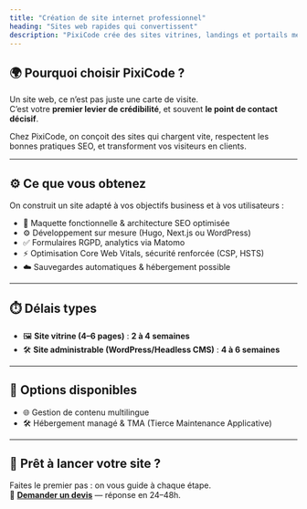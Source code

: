```yaml
---
title: "Création de site internet professionnel"
heading: "Sites web rapides qui convertissent"
description: "PixiCode crée des sites vitrines, landings et portails métier alliant design, performance et SEO pour booster votre présence en ligne."
---
```


## 🌍 Pourquoi choisir PixiCode ?

Un site web, ce n’est pas juste une carte de visite.  
C’est votre **premier levier de crédibilité**, et souvent **le point de contact décisif**.

Chez PixiCode, on conçoit des sites qui chargent vite, respectent les bonnes pratiques SEO, et transforment vos visiteurs en clients.

---

## ⚙️ Ce que vous obtenez

On construit un site adapté à vos objectifs business et à vos utilisateurs :

- 🧩 Maquette fonctionnelle & architecture SEO optimisée
- ⚙️ Développement sur mesure (Hugo, Next.js ou WordPress)
- ✅ Formulaires RGPD, analytics via Matomo
- ⚡ Optimisation Core Web Vitals, sécurité renforcée (CSP, HSTS)
- ☁️ Sauvegardes automatiques & hébergement possible

---

## ⏱️ Délais types

- 🖼️ **Site vitrine (4–6 pages)** : **2 à 4 semaines**
- 🛠️ **Site administrable (WordPress/Headless CMS)** : **4 à 6 semaines**

---

## 🔧 Options disponibles

- 🌐 Gestion de contenu multilingue
- 🛠️ Hébergement managé & TMA (Tierce Maintenance Applicative)

---

## 🚀 Prêt à lancer votre site ?

Faites le premier pas : on vous guide à chaque étape.  
📩 **[Demander un devis](/contact/)** — réponse en 24–48h.
